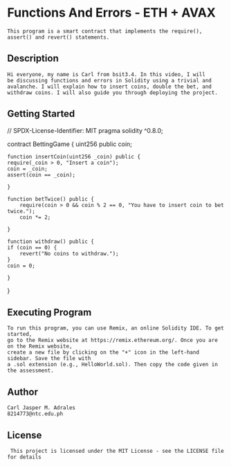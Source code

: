 # Functions And Errors - ETH + AVAX
    This program is a smart contract that implements the require(), 
    assert() and revert() statements.

## Description
    Hi everyone, my name is Carl from bsit3.4. In this video, I will 
    be discussing functions and errors in Solidity using a trivial and 
    avalanche. I will explain how to insert coins, double the bet, and 
    withdraw coins. I will also guide you through deploying the project.
## Getting Started
// SPDX-License-Identifier: MIT
pragma solidity ^0.8.0;

contract BettingGame {
    uint256 public coin;

    function insertCoin(uint256 _coin) public {
    require(_coin > 0, "Insert a coin");
    coin = _coin; 
    assert(coin == _coin);

    }

    function betTwice() public {
        require(coin > 0 && coin % 2 == 0, "You have to insert coin to bet twice.");
        coin *= 2;

    }

    function withdraw() public {
    if (coin == 0) {
        revert("No coins to withdraw.");
    }
    coin = 0;

    }
}

## Executing Program 
    To run this program, you can use Remix, an online Solidity IDE. To get started, 
    go to the Remix website at https://remix.ethereum.org/. Once you are on the Remix website, 
    create a new file by clicking on the "+" icon in the left-hand sidebar. Save the file with 
    a .sol extension (e.g., HelloWorld.sol). Then copy the code given in the assessment.

## Author 
    Carl Jasper M. Adrales
    8214773@ntc.edu.ph

## License
     This project is licensed under the MIT License - see the LICENSE file for details

